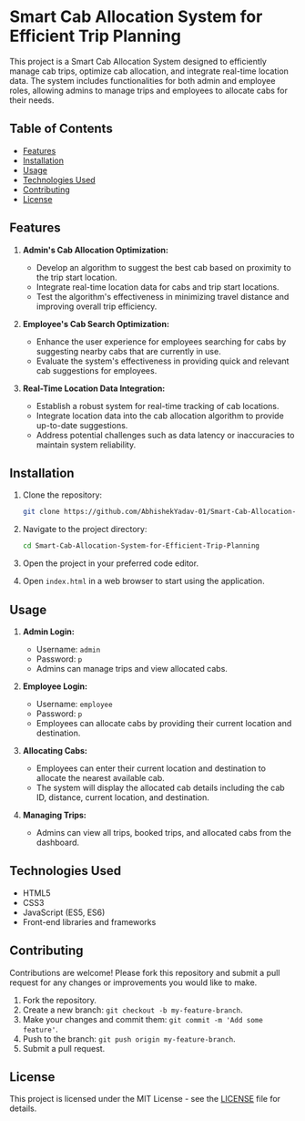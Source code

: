 # Smart Cab Allocation System for Efficient Trip Planning

This project is a Smart Cab Allocation System designed to efficiently manage cab trips, optimize cab allocation, and integrate real-time location data. The system includes functionalities for both admin and employee roles, allowing admins to manage trips and employees to allocate cabs for their needs.

## Table of Contents

- [Features](#features)
- [Installation](#installation)
- [Usage](#usage)
- [Technologies Used](#technologies-used)
- [Contributing](#contributing)
- [License](#license)

## Features

1. **Admin's Cab Allocation Optimization:**
    - Develop an algorithm to suggest the best cab based on proximity to the trip start location.
    - Integrate real-time location data for cabs and trip start locations.
    - Test the algorithm's effectiveness in minimizing travel distance and improving overall trip efficiency.

2. **Employee's Cab Search Optimization:**
    - Enhance the user experience for employees searching for cabs by suggesting nearby cabs that are currently in use.
    - Evaluate the system's effectiveness in providing quick and relevant cab suggestions for employees.

3. **Real-Time Location Data Integration:**
    - Establish a robust system for real-time tracking of cab locations.
    - Integrate location data into the cab allocation algorithm to provide up-to-date suggestions.
    - Address potential challenges such as data latency or inaccuracies to maintain system reliability.

## Installation

1. Clone the repository:

    ```bash
    git clone https://github.com/AbhishekYadav-01/Smart-Cab-Allocation-System-for-Efficient-Trip-Planning.git
    ```

2. Navigate to the project directory:

    ```bash
    cd Smart-Cab-Allocation-System-for-Efficient-Trip-Planning
    ```

3. Open the project in your preferred code editor.

4. Open `index.html` in a web browser to start using the application.

## Usage

1. **Admin Login:**
    - Username: `admin`
    - Password: `p`
    - Admins can manage trips and view allocated cabs.

2. **Employee Login:**
    - Username: `employee`
    - Password: `p`
    - Employees can allocate cabs by providing their current location and destination.

3. **Allocating Cabs:**
    - Employees can enter their current location and destination to allocate the nearest available cab.
    - The system will display the allocated cab details including the cab ID, distance, current location, and destination.

4. **Managing Trips:**
    - Admins can view all trips, booked trips, and allocated cabs from the dashboard.

## Technologies Used

- HTML5
- CSS3
- JavaScript (ES5, ES6)
- Front-end libraries and frameworks

## Contributing

Contributions are welcome! Please fork this repository and submit a pull request for any changes or improvements you would like to make.

1. Fork the repository.
2. Create a new branch: `git checkout -b my-feature-branch`.
3. Make your changes and commit them: `git commit -m 'Add some feature'`.
4. Push to the branch: `git push origin my-feature-branch`.
5. Submit a pull request.

## License

This project is licensed under the MIT License - see the [LICENSE](LICENSE) file for details.
